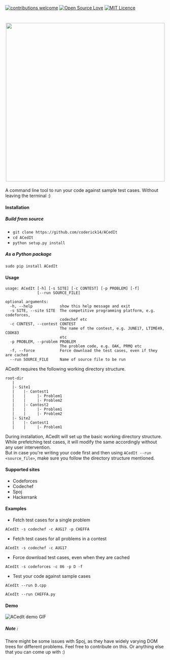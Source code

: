 [![contributions welcome](https://img.shields.io/badge/contributions-welcome-brightgreen.svg?style=flat)](https://github.com/coderick14/ACedIt/issues)
[![Open Source Love](https://badges.frapsoft.com/os/v2/open-source.svg?v=103)](https://github.com/coderick14/ACedIt/) 
[![MIT Licence](https://badges.frapsoft.com/os/mit/mit.svg?v=103)](https://opensource.org/licenses/mit-license.php)
<h1 align="center">
    <img src="https://github.com/coderick14/ACedIt/blob/master/images/logo.png" width="500"/><br/>
</h1>
A command line tool to run your code against sample test cases. Without leaving the terminal :) 

#### Installation
##### Build from source
+ `git clone https://github.com/coderick14/ACedIt`
+ `cd ACedIt`
+ `python setup.py install`

##### As a Python package
```
sudo pip install ACedIt
```

#### Usage
```
usage: ACedIt [-h] [-s SITE] [-c CONTEST] [-p PROBLEM] [-f]
              [--run SOURCE_FILE]

optional arguments:
  -h, --help            show this help message and exit
  -s SITE, --site SITE  The competitive programming platform, e.g. codeforces,
                        codechef etc
  -c CONTEST, --contest CONTEST
                        The name of the contest, e.g. JUNE17, LTIME49, COOK83
                        etc
  -p PROBLEM, --problem PROBLEM
                        The problem code, e.g. OAK, PRMQ etc
  -f, --force           Force download the test cases, even if they are cached
  --run SOURCE_FILE     Name of source file to be run

```

ACedIt requires the following working directory structure.
```
root-dir
   |
   |- Site1
   |    |- Contest1
   |    |     |- Problem1
   |    |     |- Problem2
   |    |- Contest2
   |    |     |- Problem1
   |    |     |- Problem2
   |- Site2
   |    |- Contest1
   |    |     |- Problem1

```
During installation, ACedIt will set up the basic working directory structure.  
While prefetching test cases, it will modify the same accordingly without any user intervention.  
But in case you're writing your code first and then using `ACedIt --run <source_file>`, make sure you follow the directory structure mentioned.

#### Supported sites
+ Codeforces
+ Codechef
+ Spoj
+ Hackerrank

#### Examples
+ Fetch test cases for a single problem  
```
ACedIt -s codechef -c AUG17 -p CHEFFA
```
+ Fetch test cases for all problems in a contest  
```
ACedIt -s codechef -c AUG17
```
+ Force download test cases, even when they are cached  
```
ACedIt -s codeforces -c 86 -p D -f
```
+ Test your code against sample cases  
```
ACedIt --run D.cpp
```
```
ACedIt --run CHEFFA.py
```

#### Demo
![ACedIt demo GIF](https://github.com/coderick14/ACedIt/blob/master/images/demo.gif "Simple demo of how ACedIt works" )

##### Note : 
There might be some issues with Spoj, as they have widely varying DOM trees for different problems. Feel free to contribute on this. Or anything else that you can come up with :)
